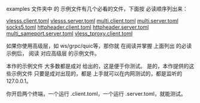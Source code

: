 examples 文件夹中 的 示例文件有几个必看的文件，下面按 必读顺序列出来：

[vlesss.client.toml](vlesss.client.toml)
[vlesss.server.toml](vlesss.server.toml)
[multi.client.toml](multi.client.toml)
[multi.server.toml](multi.server.toml)
[socks5.toml](socks5.toml)
[httpheader.client.toml](httpheader.client.toml)
[httpheader.server.toml](httpheader.server.toml)
[multi_sameport.server.toml](multi_sameport.server.toml)
[vless_tproxy.client.toml](vless_tproxy.client.toml)

如果你使用高级层，如 ws/grpc/quic等，那你就 在阅读并掌握 上面列出 的必读示例后， 阅读 对应高级层 的示例文件。

本作的示例文件 大多数都是成对 给出的，这是便于你测试。 是的，本作提供的这些示例文件 只要是成对出现的，都是 上手就可以在内网测试的，都是监听的 127.0.0.1。

你开启两个终端，一个运行 .client.toml，一个运行 .server.toml，就能测试。